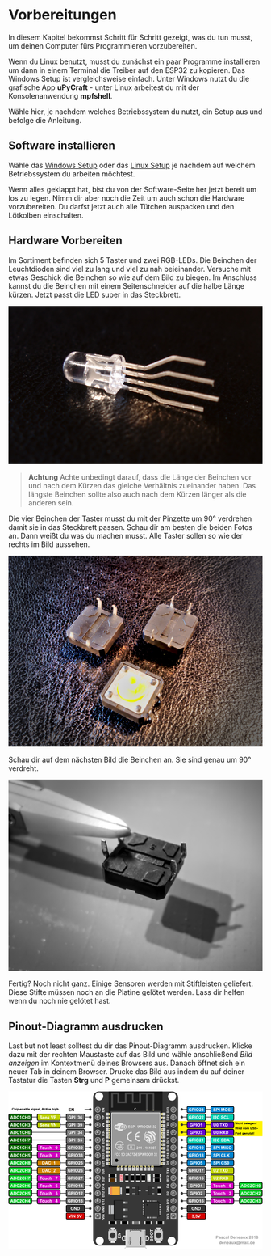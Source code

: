 Vorbereitungen
==============

In diesem Kapitel bekommst Schritt für Schritt gezeigt, was du tun
musst, um deinen Computer fürs Programmieren vorzubereiten.

Wenn du Linux benutzt, musst du zunächst ein paar Programme installieren
um dann in einem Terminal die Treiber auf den ESP32 zu kopieren. Das
Windows Setup ist vergleichsweise einfach. Unter Windows nutzt du die
grafische App **uPyCraft** - unter Linux arbeitest du mit der
Konsolenanwendung **mpfshell**.

Wähle hier, je nachdem welches Betriebssystem du nutzt, ein Setup aus
und befolge die Anleitung.

Software installieren
---------------------

Wähle das [Windows Setup](Setup_Windows.md) oder das [Linux Setup](Setup_Linux.md) je nachdem auf welchem Betriebssystem du arbeiten möchtest.

Wenn alles geklappt hat, bist du von der Software-Seite her jetzt
bereit um los zu legen. Nimm dir aber noch die Zeit um auch schon die
Hardware vorzubereiten. Du darfst jetzt auch alle Tütchen auspacken und
den Lötkolben einschalten.

Hardware Vorbereiten
--------------------

Im Sortiment befinden sich 5 Taster und zwei RGB-LEDs. Die Beinchen der
Leuchtdioden sind viel zu lang und viel zu nah beieinander. Versuche mit
etwas Geschick die Beinchen so wie auf dem Bild zu biegen. Im Anschluss
kannst du die Beinchen mit einem Seitenschneider auf die halbe Länge
kürzen. Jetzt passt die LED super in das Steckbrett.

![image](../img/RGB_LED.jpg)

> **Achtung**
> Achte unbedingt darauf, dass die Länge der Beinchen vor und nach dem
> Kürzen das gleiche Verhältnis zueinander haben. Das längste Beinchen
> sollte also auch nach dem Kürzen länger als die anderen sein.

Die vier Beinchen der Taster musst du mit der Pinzette um 90° verdrehen
damit sie in das Steckbrett passen. Schau dir am besten die beiden Fotos
an. Dann weißt du was du machen musst. Alle Taster sollen so wie der
rechts im Bild aussehen.

![image](../img/Taster1.jpg)

Schau dir auf dem nächsten Bild die Beinchen an. Sie sind genau um 90°
verdreht.

![image](../img/Taster2.jpg)

Fertig? Noch nicht ganz. Einige Sensoren werden mit Stiftleisten
geliefert. Diese Stifte müssen noch an die Platine gelötet werden. Lass
dir helfen wenn du noch nie gelötet hast.

Pinout-Diagramm ausdrucken
--------------------------

Last but not least solltest du dir das Pinout-Diagramm ausdrucken.
Klicke dazu mit der rechten Maustaste auf das Bild und wähle
anschließend *Bild anzeigen* im Kontextmenü deines Browsers aus. Danach
öffnet sich ein neuer Tab in deinem Browser. Drucke das Bild aus indem
du auf deiner Tastatur die Tasten **Strg** und **P** gemeinsam drückst.

![image](../img/ESP32-DOIT_Pinout.png)
